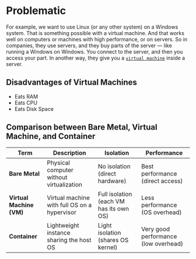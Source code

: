 # Problematic

For example, we want to use Linux (or any other system) on a Windows system. That is something possible with a virtual machine. And that works well on computers or machines with high performance, or on servers.
So in companies, they use servers, and they buy parts of the server — like running a Windows on Windows. You connect to the server, and then you access your part.
In another way, they give you a [`virtual machine`](./virtual-machine.md) inside a server.

## Disadvantages of Virtual Machines

- Eats RAM
- Eats CPU
- Eats Disk Space

## Comparison between Bare Metal, Virtual Machine, and Container

| Term                     | Description                                  | Isolation                               | Performance                          | 
| ------------------------ | -------------------------------------------- | --------------------------------------- | ------------------------------------ | 
| **Bare Metal**           | Physical computer without virtualization     | No isolation (direct hardware)          | Best performance (direct access)     |
| **Virtual Machine (VM)** | Virtual machine with full OS on a hypervisor | Full isolation (each VM has its own OS) | Less performance (OS overhead)       | 
| **Container**            | Lightweight instance sharing the host OS     | Light isolation (shares OS kernel)      | Very good performance (low overhead) | 
